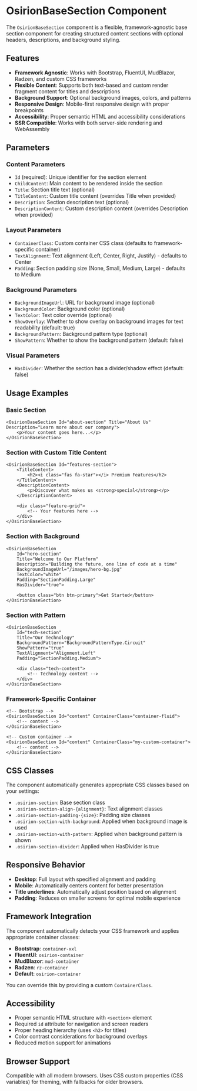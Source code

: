 # OsirionBaseSection Component

The `OsirionBaseSection` component is a flexible, framework-agnostic base section component for creating structured content sections with optional headers, descriptions, and background styling.

## Features

- **Framework Agnostic**: Works with Bootstrap, FluentUI, MudBlazor, Radzen, and custom CSS frameworks
- **Flexible Content**: Supports both text-based and custom render fragment content for titles and descriptions
- **Background Support**: Optional background images, colors, and patterns
- **Responsive Design**: Mobile-first responsive design with proper breakpoints
- **Accessibility**: Proper semantic HTML and accessibility considerations
- **SSR Compatible**: Works with both server-side rendering and WebAssembly

## Parameters

### Content Parameters
- `Id` (required): Unique identifier for the section element
- `ChildContent`: Main content to be rendered inside the section
- `Title`: Section title text (optional)
- `TitleContent`: Custom title content (overrides Title when provided)
- `Description`: Section description text (optional)
- `DescriptionContent`: Custom description content (overrides Description when provided)

### Layout Parameters
- `ContainerClass`: Custom container CSS class (defaults to framework-specific container)
- `TextAlignment`: Text alignment (Left, Center, Right, Justify) - defaults to Center
- `Padding`: Section padding size (None, Small, Medium, Large) - defaults to Medium

### Background Parameters
- `BackgroundImageUrl`: URL for background image (optional)
- `BackgroundColor`: Background color (optional)
- `TextColor`: Text color override (optional)
- `ShowOverlay`: Whether to show overlay on background images for text readability (default: true)
- `BackgroundPattern`: Background pattern type (optional)
- `ShowPattern`: Whether to show the background pattern (default: false)

### Visual Parameters
- `HasDivider`: Whether the section has a divider/shadow effect (default: false)

## Usage Examples

### Basic Section
```razor
<OsirionBaseSection Id="about-section" Title="About Us" Description="Learn more about our company">
    <p>Your content goes here...</p>
</OsirionBaseSection>
```

### Section with Custom Title Content
```razor
<OsirionBaseSection Id="features-section">
    <TitleContent>
        <h2><i class="fas fa-star"></i> Premium Features</h2>
    </TitleContent>
    <DescriptionContent>
        <p>Discover what makes us <strong>special</strong></p>
    </DescriptionContent>
    
    <div class="feature-grid">
        <!-- Your features here -->
    </div>
</OsirionBaseSection>
```

### Section with Background
```razor
<OsirionBaseSection 
    Id="hero-section"
    Title="Welcome to Our Platform"
    Description="Building the future, one line of code at a time"
    BackgroundImageUrl="/images/hero-bg.jpg"
    TextColor="white"
    Padding="SectionPadding.Large"
    HasDivider="true">
    
    <button class="btn btn-primary">Get Started</button>
</OsirionBaseSection>
```

### Section with Pattern
```razor
<OsirionBaseSection 
    Id="tech-section"
    Title="Our Technology"
    BackgroundPattern="BackgroundPatternType.Circuit"
    ShowPattern="true"
    TextAlignment="Alignment.Left"
    Padding="SectionPadding.Medium">
    
    <div class="tech-content">
        <!-- Technology content -->
    </div>
</OsirionBaseSection>
```

### Framework-Specific Container
```razor
<!-- Bootstrap -->
<OsirionBaseSection Id="content" ContainerClass="container-fluid">
    <!-- content -->
</OsirionBaseSection>

<!-- Custom container -->
<OsirionBaseSection Id="content" ContainerClass="my-custom-container">
    <!-- content -->
</OsirionBaseSection>
```

## CSS Classes

The component automatically generates appropriate CSS classes based on your settings:

- `.osirion-section`: Base section class
- `.osirion-section-align-{alignment}`: Text alignment classes
- `.osirion-section-padding-{size}`: Padding size classes
- `.osirion-section-with-background`: Applied when background image is used
- `.osirion-section-with-pattern`: Applied when background pattern is shown
- `.osirion-section-divider`: Applied when HasDivider is true

## Responsive Behavior

- **Desktop**: Full layout with specified alignment and padding
- **Mobile**: Automatically centers content for better presentation
- **Title underlines**: Automatically adjust position based on alignment
- **Padding**: Reduces on smaller screens for optimal mobile experience

## Framework Integration

The component automatically detects your CSS framework and applies appropriate container classes:

- **Bootstrap**: `container-xxl`
- **FluentUI**: `osirion-container`
- **MudBlazor**: `mud-container`
- **Radzen**: `rz-container`
- **Default**: `osirion-container`

You can override this by providing a custom `ContainerClass`.

## Accessibility

- Proper semantic HTML structure with `<section>` element
- Required `id` attribute for navigation and screen readers
- Proper heading hierarchy (uses `<h2>` for titles)
- Color contrast considerations for background overlays
- Reduced motion support for animations

## Browser Support

Compatible with all modern browsers. Uses CSS custom properties (CSS variables) for theming, with fallbacks for older browsers.
